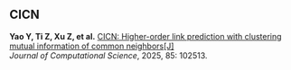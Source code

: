 
##  CICN
**Yao Y, Ti Z, Xu Z, et al.** [CICN: Higher-order link prediction with clustering mutual information of common neighbors[J]](https://www.sciencedirect.com/science/article/pii/S1877750324003065)  
*Journal of Computational Science*, 2025, 85: 102513.
